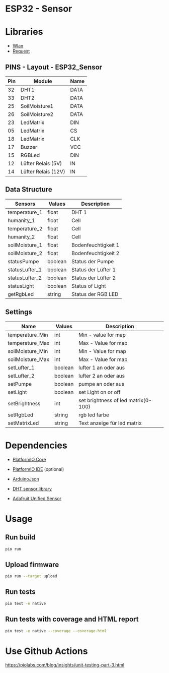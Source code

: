 # ESP32 - Sensor

# Libraries

- [Wlan](lib/Wlan/README.md)
- [Request](lib/Request/README.md)

## PINS - Layout - ESP32_Sensor

|  Pin | Module                 | Name  |
|------|------------------------|-------|
|  32  | DHT1                   | DATA  |
|  33  | DHT2                   | DATA  |
|  25  | SoilMoisture1          | DATA  |
|  26  | SoilMoisture2          | DATA  |
|  23  | LedMatrix              | DIN   |
|  05  | LedMatrix              | CS    |
|  18  | LedMatrix              | CLK   |
|  17  | Buzzer                 | VCC   |
|  15  | RGBLed                 | DIN   |
|  12  | Lüfter Relais (5V)     | IN    |
|  14  | Lüfter Relais (12V)    | IN    |

## Data Structure

| Sensors           | Values    | Description         |
|-------------------|-----------|---------------------|
| temperature_1     | float     | DHT 1               |
| humanity_1        | float     | Cell                |
| temperature_2     | float     | Cell                |
| humanity_2        | float     | Cell                |
| soilMoisture_1    | float     | Bodenfeuchtigkeit 1 |
| soilMoisture_2    | float     | Bodenfeuchtigkeit 2 |
| statusPumpe       | boolean   | Status der Pumpe    |
| statusLufter_1    | boolean   | Status der Lüfter 1 |
| statusLufter_2    | boolean   | Status der Lüfter 2 |
| statusLight       | boolean   | Status of Light     |
| getRgbLed         | string    | Status der RGB LED  |

## Settings

| Name              | Values    | Description                                           |
|-------------------|-----------|-------------------------------------------------------|
| temperature_Min   | int       | Min - value for map                                   |
| temperature_Max   | int       | Max - Value for map                                   |
| soilMoisture_Min  | int       | Min - Value for map                                   |
| soilMoisture_Max  | int       | Max - Value for map                                   |
| setLufter_1       | boolean   | lufter 1 an oder aus                                  |
| setLufter_2       | boolean   | lufter 2 an oder aus                                  |
| setPumpe          | boolean   | pumpe an oder aus                                     |
| setLight          | boolean   | set Light on or off                                   |
| setBrightness     | int       | set brightness of led matrix(0-100)                   |
| setRgbLed         | string    | rgb led farbe                                         |
| setMatrixLed      | string    | Text anzeige für led matrix                           |

# Dependencies

- [PlatformIO Core](https://docs.platformio.org/en/latest/installation.html)
- [PlatformIO IDE](https://platformio.org/install/ide?install=vscode) (optional)

- [ArduinoJson](https://arduinojson.org/)
- [DHT sensor library](https://github.com/adafruit/DHT-sensor-library)
- [Adafruit Unified Sensor](https://github.com/adafruit/Adafruit_Sensor)

# Usage

## Run build

```bash
pio run
```

## Upload firmware

```bash
pio run --target upload
```

## Run tests

```bash
pio test -e native
```

## Run tests with coverage and HTML report

```bash
pio test -e native --coverage --coverage-html
```

# Use Github Actions
<https://piolabs.com/blog/insights/unit-testing-part-3.html>
